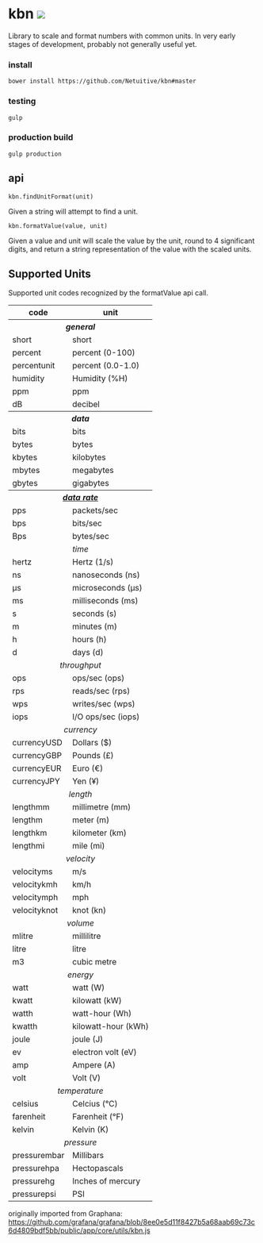 # kbn <img src="https://travis-ci.org/Netuitive/kbn.svg?branch=master"/>

Library to scale and format numbers with common units. In very early stages of development, probably not generally useful yet.

### install
```
bower install https://github.com/Netuitive/kbn#master
```

### testing
```
gulp
```

### production build
```
gulp production
```

## api
```
kbn.findUnitFormat(unit)
```
Given a string will attempt to find a unit.

```
kbn.formatValue(value, unit)
```
Given a value and unit will scale the value by the unit, round to 4 significant digits, and return a string representation of the value with the scaled units.

## Supported Units

Supported unit codes recognized by the formatValue api call.

<table>
  <tr>
    <th>code</th>
    <th>unit</th>
  </tr>
  <tr>
    <th colspan="2"><div align="center"><em>general</em></div></th>
  </tr>
  <tr>
    <td>short</td><td>short</td>
  </tr>
  <tr>
    <td>percent</td><td>percent (0-100)</td>
  </tr>  
  <tr>
    <td>percentunit</td><td>percent (0.0-1.0)</td>
  </tr>
  <tr>
    <td>humidity</td><td>Humidity (%H)</td>
  </tr>
  <tr>
    <td>ppm</td><td>ppm</td>
  </tr>
  <tr>
    <td>dB</td><td>decibel</td>
  </tr>

  <tr>
    <th colspan="2"><div align="center"><em>data</em></div></th>
  </tr>
  <tr>
    <td>bits</td><td>bits</td>
  </tr>
  <tr>
    <td>bytes</td><td>bytes</td>
  </tr>
  <tr>
    <td>kbytes</td><td>kilobytes</td>
  </tr>
  <tr>
    <td>mbytes</td><td>megabytes</td>
  </tr>
  <tr>
    <td>gbytes</td><td>gigabytes</td>
  </tr>

  <tr>
    <th colspan="2"><div align="center"><em><a href="https://en.wikipedia.org/wiki/Data_rate_units">data rate</a></em></div></th>
  </tr>
  <tr>
    <td>pps</td><td>packets/sec</td>
  </tr>
  <tr>
    <td>bps</td><td>bits/sec</td>
  </tr>
  <tr>
    <td>Bps</td><td>bytes/sec</td>
  </tr>

  <tr>
    <td colspan="3"><div align="center"><em>time</em></div></td>
  </tr>
  <tr>
    <td>hertz</td><td>Hertz (1/s)</td>
  </tr>
  <tr>
    <td>ns</td><td>nanoseconds (ns)</td>
  </tr>
  <tr>
    <td>µs</td><td>microseconds (µs)</td>
  </tr>
  <tr>
    <td>ms</td><td>milliseconds (ms)</td>
  </tr>
  <tr>
    <td>s</td><td>seconds (s)</td>
  </tr>
  <tr>
    <td>m</td><td>minutes (m)</td>
  </tr>
  <tr>
    <td>h</td><td>hours (h)</td>
  </tr>
  <tr>
    <td>d</td><td>days (d)</td>
  </tr>

  <tr>
    <td colspan="3"><div align="center"><em>throughput</em></div></td>
  </tr>
  <tr>
    <td>ops</td><td>ops/sec (ops)</td>
  </tr>
  <tr>
    <td>rps</td><td>reads/sec (rps)</td>
  </tr>
  <tr>
    <td>wps</td><td>writes/sec (wps)</td>
  </tr>
  <tr>
    <td>iops</td><td>I/O ops/sec (iops)</td>
  </tr>

  <tr>
    <td colspan="3"><div align="center"><em>currency</em></div></td>
  </tr>
  <tr>
    <td>currencyUSD</td><td>Dollars ($)</td>
  </tr>
  <tr>
    <td>currencyGBP</td><td>Pounds (£)</td>
  </tr>
  <tr>
    <td>currencyEUR</td><td>Euro (€)</td>
  </tr>
  <tr>
    <td>currencyJPY</td><td>Yen (¥)</td>
  </tr>

  <tr>
    <td colspan="3"><div align="center"><em>length</em></div></td>
  </tr>
  <tr>
    <td>lengthmm</td><td>millimetre (mm)</td>
  </tr>
  <tr>
    <td>lengthm</td><td>meter (m)</td>
  </tr>
  <tr>
    <td>lengthkm</td><td>kilometer (km)</td>
  </tr>
  <tr>
    <td>lengthmi</td><td>mile (mi)</td>
  </tr>

  <tr>
    <td colspan="3"><div align="center"><em>velocity</em></div></td>
  </tr>
  <tr>
    <td>velocityms</td><td>m/s</td>
  </tr>
  <tr>
    <td>velocitykmh</td><td>km/h</td>
  </tr>
  <tr>
    <td>velocitymph</td><td>mph</td>
  </tr>
  <tr>
    <td>velocityknot</td><td>knot (kn)</td>
  </tr>

  <tr>
    <td colspan="3"><div align="center"><em>volume</em></div></td>
  </tr>
  <tr>
    <td>mlitre</td><td>millilitre</td>
  </tr>
  <tr>
    <td>litre</td><td>litre</td>
  </tr>
  <tr>
    <td>m3</td><td>cubic metre</td>
  </tr>

  <tr>
    <td colspan="3"><div align="center"><em>energy</em></div></td>
  </tr>
  <tr>
    <td>watt</td><td>watt (W)</td>
  </tr>
  <tr>
    <td>kwatt</td><td>kilowatt (kW)</td>
  </tr>
  <tr>
    <td>watth</td><td>watt-hour (Wh)</td>
  </tr>
  <tr>
    <td>kwatth</td><td>kilowatt-hour (kWh)</td>
  </tr>
  <tr>
    <td>joule</td><td>joule (J)</td>
  </tr>
  <tr>
    <td>ev</td><td>electron volt (eV)</td>
  </tr>
  <tr>
    <td>amp</td><td>Ampere (A)</td>
  </tr>
  <tr>
    <td>volt</td><td>Volt (V)</td>
  </tr>

  <tr>
    <td colspan="3"><div align="center"><em>temperature</em></div></td>
  </tr>
  <tr>
    <td>celsius</td><td>Celcius (°C)</td>
  </tr>
  <tr>
    <td>farenheit</td><td>Farenheit (°F)</td>
  </tr>
  <tr>
    <td>kelvin</td><td>Kelvin (K)</td>
  </tr>

  <tr>
    <td colspan="3"><div align="center"><em>pressure</em></div></td>
  </tr>
  <tr>
    <td>pressurembar</td><td>Millibars</td>
  </tr>
  <tr>
    <td>pressurehpa</td><td>Hectopascals</td>
  </tr>
  <tr>
    <td>pressurehg</td><td>Inches of mercury</td>
  </tr>
  <tr>
    <td>pressurepsi</td><td>PSI</td>
  </tr>
</table>


originally imported from Graphana: https://github.com/grafana/grafana/blob/8ee0e5d11f8427b5a68aab69c73c6d4809bdf5bb/public/app/core/utils/kbn.js
